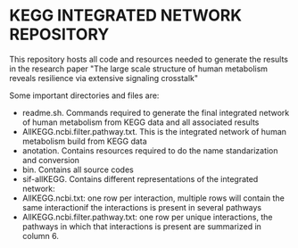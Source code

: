 
# KEGG INTEGRATED NETWORK REPOSITORY

This repository hosts all code and resources needed to generate the results in the research paper "The large scale structure of human metabolism reveals resilience via extensive signaling crosstalk"

Some important directories and files are:
 - readme.sh. Commands required to generate the final integrated network of human metabolism from KEGG data and all associated results
 - AllKEGG.ncbi.filter.pathway.txt. This is the integrated network of human metabolism build from KEGG data
 - anotation. Contains resources required to do the name standarization and conversion
 - bin. Contains all source codes
 - sif-allKEGG. Contains different representations of the integrated network:
  - AllKEGG.ncbi.txt: one row per interaction, multiple rows will contain the same interactionif the interactions is present in several pathways 
  - AllKEGG.ncbi.filter.pathway.txt: one row per unique interactions, the pathways in which that interactions is present are summarized in column 6.



